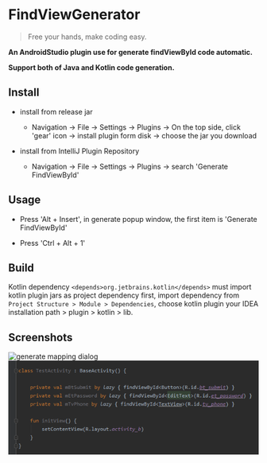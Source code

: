 # FindViewGenerator

> Free your hands, make coding easy.

**An AndroidStudio plugin use for generate findViewById code automatic.**

**Support both of Java and Kotlin code generation.**

## Install

- install from release jar

  - Navigation -> File -> Settings -> Plugins -> On the top side, click 'gear' icon -> install plugin form disk -> choose the jar you download

- install from IntelliJ Plugin Repository

   - Navigation -> File -> Settings -> Plugins -> search 'Generate FindViewById'

## Usage

- Press 'Alt + Insert', in generate popup window, the first item is 'Generate FindViewById' 

- Press 'Ctrl + Alt + 1'

## Build 

Kotlin dependency `<depends>org.jetbrains.kotlin</depends>` must import kotlin plugin jars as project dependency first, 
import dependency from `Project Structure > Module > Dependencies`, choose kotlin plugin your IDEA installation path > plugin > kotlin > lib. 

## Screenshots

![generate mapping dialog](https://raw.githubusercontent.com/dengzii/FindViewGenerator/v2/screenshot/plugin.png)
![generate code](https://raw.githubusercontent.com/MrDenua/FindViewGenerator/master/screen_shot/generated_code.png)
